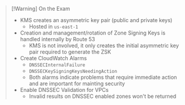 >[!Warning] On the Exam
> - KMS creates an asymmetric key pair (public and private keys)
> 	- Hosted in `us-east-1`
> - Creation and management/rotation of Zone Signing Keys is handled internally by Route 53
> 	- KMS is not involved, it only creates the initial asymmetric key pair required to generate the ZSK
> - Create CloudWatch Alarms
> 	- `DNSSECInternalFailure`
> 	- `DNSSECKeySigningKeysNeedingAction`
> 	- Both alarms indicate problems that require immediate action and are important for mainting security
> - Enable DNSSEC Validation for VPCs
> 	- Invalid results on DNSSEC enabled zones won't be returned